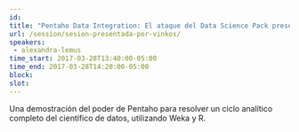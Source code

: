 ```yaml
---
id: 
title: "Pentaho Data Integration: El ataque del Data Science Pack presentada por Vinkos"
url: /session/sesion-presentada-por-vinkos/
speakers:
 - alexandra-lemus
time_start: 2017-03-28T13:40:00-05:00
time_end: 2017-03-28T14:20:00-05:00
block: 
slot: 
---
```


Una demostración del poder de Pentaho para resolver un ciclo analítico completo del científico de datos, utilizando Weka y R.